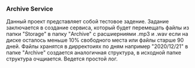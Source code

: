 ### Archive Service
Данный проект представляет собой тестовое задение.
Задание заключается в создание сервиса, который будет перемещать файлы из папки "Storage" в папку "Archive" с расшиерниями .mp3 и .wav если на диске осталось меньше 10% свободного места или файлы старше 90 дней.
Файлы хранятся в дирректоиях по дням например "2020/12/21" в папке "Archive" создается аналогичная структура, в исходной папке структура очщиается.
Ведется простой лог.
